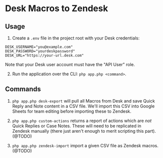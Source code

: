 # Desk Macros to Zendesk

## Usage
1. Create a `.env` file in the project root with your Desk credentials:

```
DESK_USERNAME="you@example.com"
DESK_PASSWORD="yourdeskpassword"
DESK_URL="https://your-url.desk.com"
```

Note that your Desk user account must have the "API User" role.

2. Run the application over the CLI: `php app.php <command>`.

## Commands
1. `php app.php desk-export` will pull all Macros from Desk and save Quick Reply and Note content in a CSV file. We'll import this CSV into Google Sheets for team editing before importing these to Zendesk.

2. `php app.php custom-actions` returns a report of actions which are *not* Quick Replies or Case Notes. These will need to be replicated in Zendesk manually (there just aren't enough to merit scripting this part). (@TODO)

3. `php app.php zendesk-import` import a given CSV file as Zendesk macros. (@TODO)